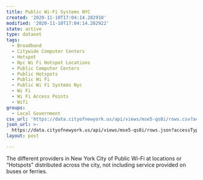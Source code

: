 ```yaml
---
title: Public Wi-Fi Systems NYC
created: '2020-11-10T17:04:14.282910'
modified: '2020-11-10T17:04:14.282922'
state: active
type: dataset
tags:
  - Broadband
  - Citywide Computer Centers
  - Hotspot
  - Nyc Wi Fi Hotspot Locations
  - Public Computer Centers
  - Public Hotspots
  - Public Wi Fi
  - Public Wi Fi Systems Nyc
  - Wi Fi
  - Wi Fi Access Points
  - Wifi
groups:
  - Local Government
csv_url: 'https://data.cityofnewyork.us/api/views/mse5-qs8i/rows.csv?accessType=DOWNLOAD'
json_url: >-
  https://data.cityofnewyork.us/api/views/mse5-qs8i/rows.json?accessType=DOWNLOAD
layout: post

---
```

The different providers in New York City of Public Wi-Fi at locations or “Hotspots” distributed across the city, not including service provided on buses or ferries.
